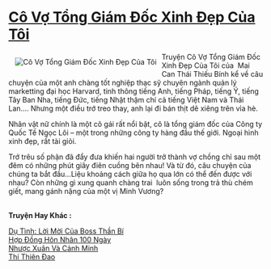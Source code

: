 <a href="https://utruyen.com/co-vo-tong-giam-doc-xinh-dep-cua-toi/5173/" title="Cô Vợ Tổng Giám Đốc Xinh Đẹp Của Tôi"><h1>Cô Vợ Tổng Giám Đốc Xinh Đẹp Của Tôi</h1></a><div style="display:table"><img align="right" style="float: left; padding: 10px;" src="https://utruyen.com/images/story/200x260/co-vo-tong-giam-doc-xinh-dep-cua-toi.jpg" alt="Cô Vợ Tổng Giám Đốc Xinh Đẹp Của Tôi">Truyện Cô Vợ Tổng Giám Đốc Xinh Đẹp Của Tôi của  Mai Can Thái Thiếu Bính kể về câu chuyện của một anh chàng tốt nghiệp thạc sỹ chuyên ngành quản lý marketting đại học Harvard, tinh thông tiếng Anh, tiếng Pháp, tiếng Ý, tiếng Tây Ban Nha, tiếng Đức, tiếng Nhật thậm chí cả tiếng Việt Nam và Thái Lan…. Nhưng một điều trớ treo thay, anh lại đi bán thịt dê xiêng trên vỉa hè.<p></p>Nhân vật nữ chính là một cô gái rất nổi bật, cô là tổng giám đốc của Công ty Quốc Tế Ngọc Lôi – một trong những công ty hàng đầu thế giới. Ngoại hình xinh đẹp, rất tài giỏi.<p></p>Trớ trêu số phận đã đẩy đưa khiến hai người trở thành vợ chồng chỉ sau một đêm có những phút giây điên cuồng bên nhau! Và từ đó, câu chuyện của chúng ta bắt đầu…Liệu khoảng cách giữa họ qua lớn có thể đến được với nhau? Còn những gì xung quanh chàng trai  luôn sống trong trả thù chém giết, mang gánh nặng của một vị Minh Vương?</div><p><br><b>Truyện Hay Khác :</b></p><a href="https://utruyen.com/du-tinh-loi-moi-cua-boss-than-bi/792/" alt="Dụ Tình: Lời Mời Của Boss Thần Bí">Dụ Tình: Lời Mời Của Boss Thần Bí</a><br/><a href="https://github.com/quanluxury/truyenhot/tree/master/truyenhay/359/" alt="Hợp Đồng Hôn Nhân 100 Ngày">Hợp Đồng Hôn Nhân 100 Ngày</a><br/><a href="https://github.com/quanluxury/truyenhot/tree/master/truyenhay/15773/" alt="Nhược Xuân Và Cảnh Minh">Nhược Xuân Và Cảnh Minh</a><br/><a href="https://github.com/quanluxury/truyenhot/tree/master/truyenhay/13134/" alt="Thí Thiên Đao">Thí Thiên Đao</a><br/>